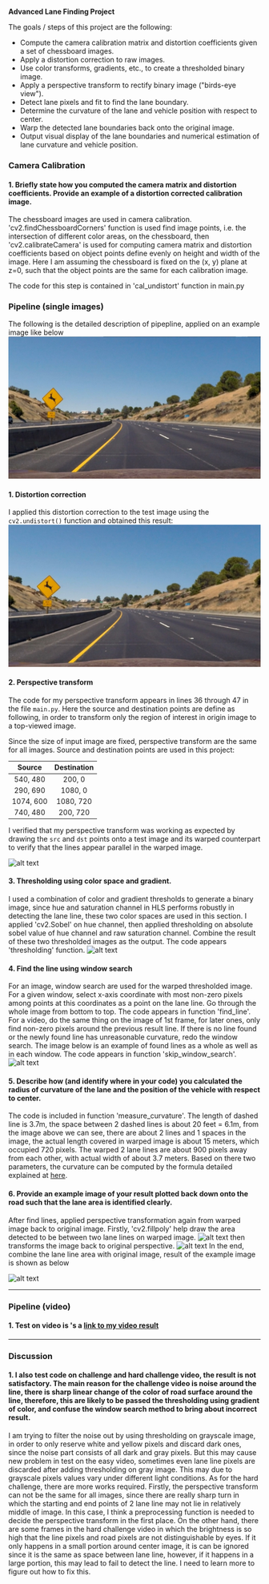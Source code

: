 **Advanced Lane Finding Project**

The goals / steps of this project are the following:

* Compute the camera calibration matrix and distortion coefficients given a set of chessboard images.
* Apply a distortion correction to raw images.
* Use color transforms, gradients, etc., to create a thresholded binary image.
* Apply a perspective transform to rectify binary image ("birds-eye view").
* Detect lane pixels and fit to find the lane boundary.
* Determine the curvature of the lane and vehicle position with respect to center.
* Warp the detected lane boundaries back onto the original image.
* Output visual display of the lane boundaries and numerical estimation of lane curvature and vehicle position.

[//]: # (Image References)

[image1]: ./output_images/undistorted_example.jpg "Undistorted"
[image2]: ./output_images/warped_example.jpg "Road Transformed"
[image3]: ./output_images/find_line_sample.jpg "Threshold"
[image4]: ./output_images/found_line_with_window.jpg "Find Line"
[image5]: ./output_images/colored_line_area.jpg "Draw area"
[image6]: ./output_images/warped_colored_line_area.jpg "Warp Draw area"
[image7]: ./output_images/result_example.jpg "Fit Visual"
[image8]: /output_images/test2.jpg
[video1]: ./project_video.mp4 "Video"
### Camera Calibration

#### 1. Briefly state how you computed the camera matrix and distortion coefficients. Provide an example of a distortion corrected calibration image.

The chessboard images are used in camera calibration. 'cv2.findChessboardCorners' function is used find image points, i.e. the intersection of different color areas, on the chessboard, then 'cv2.calibrateCamera' is used for computing camera matrix and distortion coefficients based on object points define evenly on height and width of the image. Here I am assuming the chessboard is fixed on the (x, y) plane at z=0, such that the object points are the same for each calibration image.

The code for this step is contained in 'cal_undistort' function in main.py



### Pipeline (single images)
The following is the detailed description of pipepline, applied on an example image like below
![alt text][image8]
#### 1. Distortion correction

I applied this distortion correction to the test image using the `cv2.undistort()` function and obtained this result: 
![alt text][image1]

#### 2. Perspective transform
The code for my perspective transform appears in lines 36 through 47 in the file `main.py`.  Here the source and destination points are define as following, in order to transform only the region of interest in origin image to a top-viewed image. 
<!-- ```python
src = np.float32(
    [[(img_size[0] / 2) - 55, img_size[1] / 2 + 100],
    [((img_size[0] / 6) - 10), img_size[1]],
    [(img_size[0] * 5 / 6) + 60, img_size[1]],
    [(img_size[0] / 2 + 55), img_size[1] / 2 + 100]])
dst = np.float32(
    [[(img_size[0] / 4), 0],
    [(img_size[0] / 4), img_size[1]],
    [(img_size[0] * 3 / 4), img_size[1]],
    [(img_size[0] * 3 / 4), 0]])
```
 --> 
Since the size of input image are fixed, perspective transform are the same for all images. Source and destination points are used in this project:

| Source        | Destination   | 
|:-------------:|:-------------:| 
| 540, 480      | 200, 0        | 
| 290, 690      | 1080, 0       |
| 1074, 600     | 1080, 720     |
| 740, 480      | 200, 720      |


I verified that my perspective transform was working as expected by drawing the `src` and `dst` points onto a test image and its warped counterpart to verify that the lines appear parallel in the warped image.

![alt text][image2]
#### 3. Thresholding using color space and gradient.

I used a combination of color and gradient thresholds to generate a binary image, since hue and saturation channel in HLS performs robustly in detecting the lane line, these two color spaces are used in this section. I applied 'cv2.Sobel' on hue channel, then applied thresholding on absolute sobel value of hue channel and raw saturation channel. Combine the result of these two thresholded images as the output. The code appears 'thresholding' function.
![alt text][image3]


#### 4. Find the line using window search
For an image, window search are used for the warped thresholded image. For a given window, select x-axis coordinate with most non-zero pixels among points at this coordinates as a point on the lane line. Go through the whole image from bottom to top. The code appears in function 'find_line'.
For a video, do the same thing on the image of 1st frame, for later ones, only find non-zero pixels around the previous result line. If there is no line found or the newly found line has unreasonable curvature, redo the window search. The image below is an example of found lines as a whole as well as in each window. The code appears in function 'skip_window_search'.
![alt text][image4]

#### 5. Describe how (and identify where in your code) you calculated the radius of curvature of the lane and the position of the vehicle with respect to center.

The code is included in function 'measure_curvature'. The length of dashed line is 3.7m, the space between 2 dashed lines is about 20 feet = 6.1m, from the image above we can see, there are about 2 lines and 1 spaces in the image, the actual length covered in warped image is about 15 meters, which occupied 720 pixels. The warped 2 lane lines are about 900 pixels away from each other, with actual width of about 3.7 meters. Based on there two parameters, the curvature can be computed by the formula detailed explained at [here](http://www.intmath.com/applications-differentiation/8-radius-curvature.php).

#### 6. Provide an example image of your result plotted back down onto the road such that the lane area is identified clearly.

After find lines, applied perspective transformation again from warped image back to original image. Firstly, 'cv2.fillpoly' help draw the area detected to be between two lane lines on warped image. 
![alt text][image5]
then transforms the image back to original perspective.
![alt text][image6]
In the end, combine the lane line area with original image, result of the example image is shown as below

![alt text][image7]

---

### Pipeline (video)

#### 1. Test on video is 's a [link to my video result](./outputproject_video.mp4)

---

### Discussion

#### 1. I also test code on challenge and hard challenge video, the result is not satisfactory. The main reason for the challenge video is noise around the line, there is sharp linear change of the color of road surface around the line, therefore, this are likely to be passed the thresholding using gradient of color, and confuse the window search method to bring about incorrect result. 
I am trying to filter the noise out by using thresholding on grayscale image, in order to only reserve white and yellow pixels and discard dark ones, since the noise part consists of all dark and gray pixels. But this may cause new problem in test on the easy video, sometimes even lane line pixels are discarded after adding thresholding on gray image. This may due to grayscale pixels values vary under different light conditions. 
As for the hard challenge, there are more works required. Firstly, the perspective transform can not be the same for all images, since there are really sharp turn in which the starting and end points of 2 lane line may not lie in relatively middle of image. In this case, I think a preprocessing function is needed to decide the perspective transform in the first place. 
On the other hand, there are some frames in the hard challenge video in which the brightness is so high that the line pixels and road pixels are not distinguishable by eyes. If it only happens in a small portion around center image, it is can be ignored since it is the same as space between lane line, however, if it happens in a large portion, this may lead to fail to detect the line. I need to learn more to figure out how to fix this.


